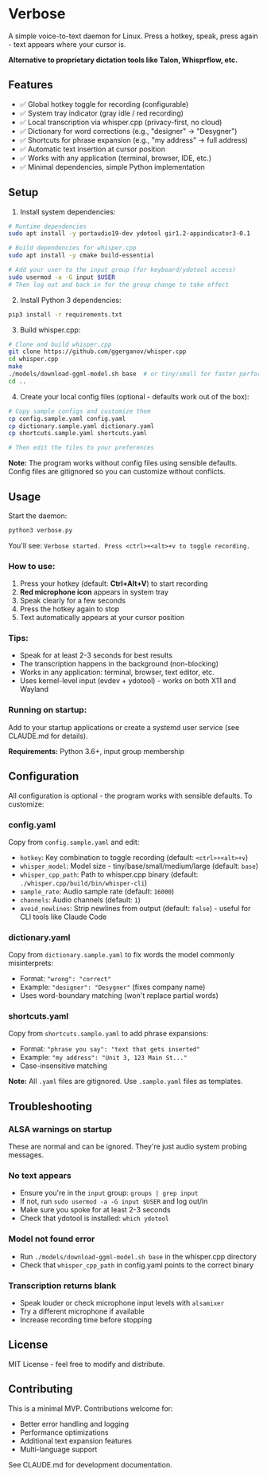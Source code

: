 # Verbose

A simple voice-to-text daemon for Linux. Press a hotkey, speak, press again - text appears where your cursor is.

**Alternative to proprietary dictation tools like Talon, Whisprflow, etc.**

## Features

- ✅ Global hotkey toggle for recording (configurable)
- ✅ System tray indicator (gray idle / red recording)
- ✅ Local transcription via whisper.cpp (privacy-first, no cloud)
- ✅ Dictionary for word corrections (e.g., "designer" → "Desygner")
- ✅ Shortcuts for phrase expansion (e.g., "my address" → full address)
- ✅ Automatic text insertion at cursor position
- ✅ Works with any application (terminal, browser, IDE, etc.)
- ✅ Minimal dependencies, simple Python implementation

## Setup

1. Install system dependencies:
```bash
# Runtime dependencies
sudo apt install -y portaudio19-dev ydotool gir1.2-appindicator3-0.1

# Build dependencies for whisper.cpp
sudo apt install -y cmake build-essential

# Add your user to the input group (for keyboard/ydotool access)
sudo usermod -a -G input $USER
# Then log out and back in for the group change to take effect
```

2. Install Python 3 dependencies:
```bash
pip3 install -r requirements.txt
```

3. Build whisper.cpp:
```bash
# Clone and build whisper.cpp
git clone https://github.com/ggerganov/whisper.cpp
cd whisper.cpp
make
./models/download-ggml-model.sh base  # or tiny/small for faster performance
cd ..
```

4. Create your local config files (optional - defaults work out of the box):
```bash
# Copy sample configs and customize them
cp config.sample.yaml config.yaml
cp dictionary.sample.yaml dictionary.yaml
cp shortcuts.sample.yaml shortcuts.yaml

# Then edit the files to your preferences
```

**Note:** The program works without config files using sensible defaults. Config files are gitignored so you can customize without conflicts.

## Usage

Start the daemon:
```bash
python3 verbose.py
```

You'll see: `Verbose started. Press <ctrl>+<alt>+v to toggle recording.`

### How to use:
1. Press your hotkey (default: **Ctrl+Alt+V**) to start recording
2. **Red microphone icon** appears in system tray
3. Speak clearly for a few seconds
4. Press the hotkey again to stop
5. Text automatically appears at your cursor position

### Tips:
- Speak for at least 2-3 seconds for best results
- The transcription happens in the background (non-blocking)
- Works in any application: terminal, browser, text editor, etc.
- Uses kernel-level input (evdev + ydotool) - works on both X11 and Wayland

### Running on startup:
Add to your startup applications or create a systemd user service (see CLAUDE.md for details).

**Requirements:** Python 3.6+, input group membership

## Configuration

All configuration is optional - the program works with sensible defaults. To customize:

### config.yaml
Copy from `config.sample.yaml` and edit:
- `hotkey`: Key combination to toggle recording (default: `<ctrl>+<alt>+v`)
- `whisper_model`: Model size - tiny/base/small/medium/large (default: `base`)
- `whisper_cpp_path`: Path to whisper.cpp binary (default: `./whisper.cpp/build/bin/whisper-cli`)
- `sample_rate`: Audio sample rate (default: `16000`)
- `channels`: Audio channels (default: `1`)
- `avoid_newlines`: Strip newlines from output (default: `false`) - useful for CLI tools like Claude Code

### dictionary.yaml
Copy from `dictionary.sample.yaml` to fix words the model commonly misinterprets:
- Format: `"wrong": "correct"`
- Example: `"designer": "Desygner"` (fixes company name)
- Uses word-boundary matching (won't replace partial words)

### shortcuts.yaml
Copy from `shortcuts.sample.yaml` to add phrase expansions:
- Format: `"phrase you say": "text that gets inserted"`
- Example: `"my address": "Unit 3, 123 Main St..."`
- Case-insensitive matching

**Note:** All `.yaml` files are gitignored. Use `.sample.yaml` files as templates.

## Troubleshooting

### ALSA warnings on startup
These are normal and can be ignored. They're just audio system probing messages.

### No text appears
- Ensure you're in the `input` group: `groups | grep input`
- If not, run `sudo usermod -a -G input $USER` and log out/in
- Make sure you spoke for at least 2-3 seconds
- Check that ydotool is installed: `which ydotool`

### Model not found error
- Run `./models/download-ggml-model.sh base` in the whisper.cpp directory
- Check that `whisper_cpp_path` in config.yaml points to the correct binary

### Transcription returns blank
- Speak louder or check microphone input levels with `alsamixer`
- Try a different microphone if available
- Increase recording time before stopping

## License

MIT License - feel free to modify and distribute.

## Contributing

This is a minimal MVP. Contributions welcome for:
- Better error handling and logging
- Performance optimizations
- Additional text expansion features
- Multi-language support

See CLAUDE.md for development documentation.
